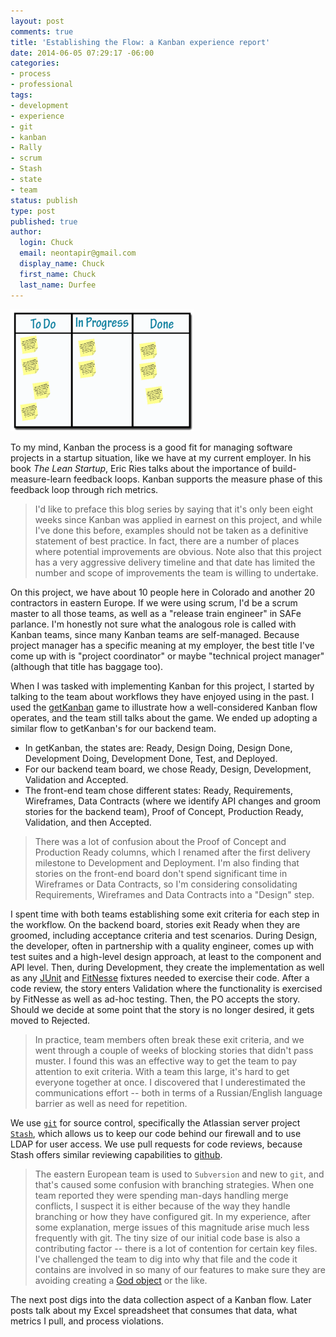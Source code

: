 ```yaml
---
layout: post
comments: true
title: 'Establishing the Flow: a Kanban experience report'
date: 2014-06-05 07:29:17 -06:00
categories:
- process
- professional
tags:
- development
- experience
- git
- kanban
- Rally
- scrum
- Stash
- state
- team
status: publish
type: post
published: true
author:
  login: Chuck
  email: neontapir@gmail.com
  display_name: Chuck
  first_name: Chuck
  last_name: Durfee
---
```

![simple-kanban-board](/assets/simple-kanban-board.png)

To my mind, Kanban the process is a good fit for managing software projects in a startup situation, like we have at my current employer. In his book _The Lean Startup_, Eric Ries talks about the importance of build-measure-learn feedback loops. Kanban supports the measure phase of this feedback loop through rich metrics.

> I'd like to preface this blog series by saying that it's only been eight weeks since Kanban was applied in earnest on this project, and while I've done this before, examples should not be taken as a definitive statement of best practice. In fact, there are a number of places where potential improvements are obvious. Note also that this project has a very aggressive delivery timeline and that date has limited the number and scope of improvements the team is willing to undertake.

On this project, we have about 10 people here in Colorado and another 20 contractors in eastern Europe. If we were using scrum, I'd be a scrum master to all those teams, as well as a "release train engineer" in SAFe parlance. I'm honestly not sure what the analogous role is called with Kanban teams, since many Kanban teams are self-managed. Because project manager has a specific meaning at my employer, the best title I've come up with is "project coordinator" or maybe "technical project manager" (although that title has baggage too).

When I was tasked with implementing Kanban for this project, I started by talking to the team about workflows they have enjoyed using in the past. I used the [getKanban](http://getkanban.com) game to illustrate how a well-considered Kanban flow operates, and the team still talks about the game. We ended up adopting a similar flow to getKanban's for our backend team.

*   In getKanban, the states are: Ready, Design Doing, Design Done, Development Doing, Development Done, Test, and Deployed.
*   For our backend team board, we chose Ready, Design, Development, Validation and Accepted.
*   The front-end team chose different states: Ready, Requirements, Wireframes, Data Contracts (where we identify API changes and groom stories for the backend team), Proof of Concept, Production Ready, Validation, and then Accepted.

> There was a lot of confusion about the Proof of Concept and Production Ready columns, which I renamed after the first delivery milestone to Development and Deployment. I'm also finding that stories on the front-end board don't spend significant time in Wireframes or Data Contracts, so I'm considering consolidating Requirements, Wireframes and Data Contracts into a "Design" step.

I spent time with both teams establishing some exit criteria for each step in the workflow. On the backend board, stories exit Ready when they are groomed, including acceptance criteria and test scenarios. During Design, the developer, often in partnership with a quality engineer, comes up with test suites and a high-level design approach, at least to the component and API level. Then, during Development, they create the implementation as well as any [JUnit](http://junit.org) and [FitNesse](http://www.fitnesse.org) fixtures needed to exercise their code. After a code review, the story enters Validation where the functionality is exercised by FitNesse as well as ad-hoc testing. Then, the PO accepts the story. Should we decide at some point that the story is no longer desired, it gets moved to Rejected.

> In practice, team members often break these exit criteria, and we went through a couple of weeks of blocking stories that didn't pass muster. I found this was an effective way to get the team to pay attention to exit criteria. With a team this large, it's hard to get everyone together at once. I discovered that I underestimated the communications effort -- both in terms of a Russian/English language barrier as well as need for repetition.

We use [`git`](http://github.com) for source control, specifically the Atlassian server project [`Stash`](https://www.atlassian.com/software/stash), which allows us to keep our code behind our firewall and to use LDAP for user access. We use pull requests for code reviews, because Stash offers similar reviewing capabilities to [github](http://github.com).

> The eastern European team is used to `Subversion` and new to `git`, and that's caused some confusion with branching strategies. When one team reported they were spending man-days handling merge conflicts, I suspect it is either because of the way they handle branching or how they have configured git. In my experience, after some explanation, merge issues of this magnitude arise much less frequently with git. The tiny size of our initial code base is also a contributing factor -- there is a lot of contention for certain key files. I've challenged the team to dig into why that file and the code it contains are involved in so many of our features to make sure they are avoiding creating a [God object](http://en.wikipedia.org/wiki/God_object) or the like.

The next post digs into the data collection aspect of a Kanban flow. Later posts talk about my Excel spreadsheet that consumes that data, what metrics I pull, and process violations.
